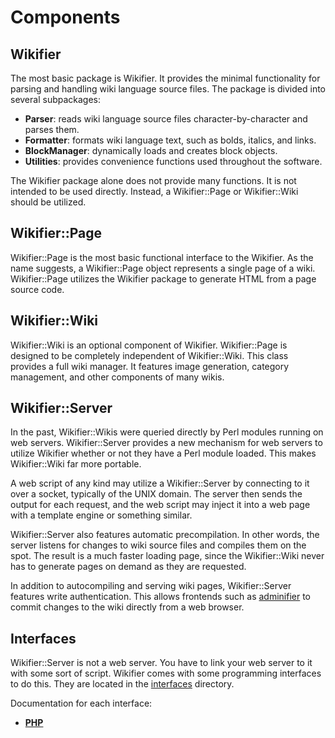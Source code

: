 # Components

## Wikifier

The most basic package is Wikifier. It provides the minimal functionality for
parsing and handling wiki language source files. The package is divided into
several subpackages:

* __Parser__: reads wiki language source files character-by-character and parses
    them.
* __Formatter__: formats wiki language text, such as bolds, italics, and links.
* __BlockManager__: dynamically loads and creates block objects.
* __Utilities__: provides convenience functions used throughout the software.

The Wikifier package alone does not provide many functions. It is not intended
to be used directly. Instead, a Wikifier::Page or Wikifier::Wiki should be
utilized.

## Wikifier::Page

Wikifier::Page is the most basic functional interface to the Wikifier. As the
name suggests, a Wikifier::Page object represents a single page of a wiki.
Wikifier::Page utilizes the Wikifier package to generate HTML from a page
source code.

## Wikifier::Wiki

Wikifier::Wiki is an optional component of Wikifier. Wikifier::Page is designed
to be completely independent of Wikifier::Wiki. This class provides a full wiki
manager. It features image generation, category management, and other components
of many wikis.

## Wikifier::Server

In the past, Wikifier::Wikis were queried directly by Perl modules running on
web servers. Wikifier::Server provides a new mechanism for web servers to
utilize Wikifier whether or not they have a Perl module loaded. This makes
Wikifier::Wiki far more portable.

A web script of any kind may utilize a Wikifier::Server by connecting to it over
a socket, typically of the UNIX domain. The server then sends the output for
each request, and the web script may inject it into a web page with a template
engine or something similar.

Wikifier::Server also features automatic precompilation. In other words, the
server listens for changes to wiki source files and compiles them on the spot.
The result is a much faster loading page, since the Wikifier::Wiki never has
to generate pages on demand as they are requested.

In addition to autocompiling and serving wiki pages, Wikifier::Server features
write authentication. This allows frontends such as
[adminifier](https://github.com/cooper/adminifier) to commit changes to the
wiki directly from a web browser.

## Interfaces

Wikifier::Server is not a web server. You have to link your web server to it
with some sort of script. Wikifier comes with some programming interfaces to do
this. They are located in the [interfaces](../interfaces) directory.

Documentation for each interface:
* [__PHP__](../interfaces/PHP/README.md)
